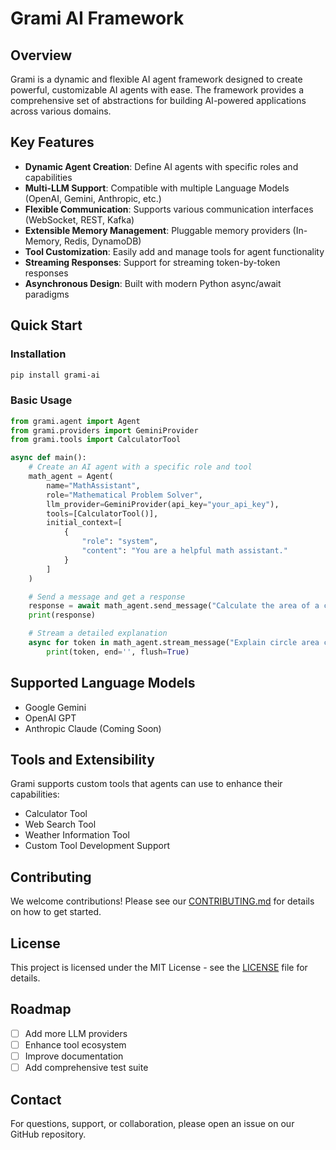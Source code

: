 # Grami AI Framework

## Overview

Grami is a dynamic and flexible AI agent framework designed to create powerful, customizable AI agents with ease. The framework provides a comprehensive set of abstractions for building AI-powered applications across various domains.

## Key Features

- **Dynamic Agent Creation**: Define AI agents with specific roles and capabilities
- **Multi-LLM Support**: Compatible with multiple Language Models (OpenAI, Gemini, Anthropic, etc.)
- **Flexible Communication**: Supports various communication interfaces (WebSocket, REST, Kafka)
- **Extensible Memory Management**: Pluggable memory providers (In-Memory, Redis, DynamoDB)
- **Tool Customization**: Easily add and manage tools for agent functionality
- **Streaming Responses**: Support for streaming token-by-token responses
- **Asynchronous Design**: Built with modern Python async/await paradigms

## Quick Start

### Installation

```bash
pip install grami-ai
```

### Basic Usage

```python
from grami.agent import Agent
from grami.providers import GeminiProvider
from grami.tools import CalculatorTool

async def main():
    # Create an AI agent with a specific role and tool
    math_agent = Agent(
        name="MathAssistant",
        role="Mathematical Problem Solver",
        llm_provider=GeminiProvider(api_key="your_api_key"),
        tools=[CalculatorTool()],
        initial_context=[
            {
                "role": "system", 
                "content": "You are a helpful math assistant."
            }
        ]
    )

    # Send a message and get a response
    response = await math_agent.send_message("Calculate the area of a circle with radius 5")
    print(response)

    # Stream a detailed explanation
    async for token in math_agent.stream_message("Explain circle area calculation"):
        print(token, end='', flush=True)
```

## Supported Language Models

- Google Gemini
- OpenAI GPT
- Anthropic Claude (Coming Soon)

## Tools and Extensibility

Grami supports custom tools that agents can use to enhance their capabilities:

- Calculator Tool
- Web Search Tool
- Weather Information Tool
- Custom Tool Development Support

## Contributing

We welcome contributions! Please see our [CONTRIBUTING.md](CONTRIBUTING.md) for details on how to get started.

## License

This project is licensed under the MIT License - see the [LICENSE](LICENSE) file for details.

## Roadmap

- [ ] Add more LLM providers
- [ ] Enhance tool ecosystem
- [ ] Improve documentation
- [ ] Add comprehensive test suite

## Contact

For questions, support, or collaboration, please open an issue on our GitHub repository.